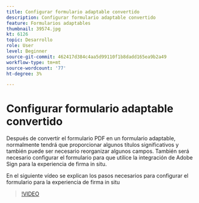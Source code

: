 ```yaml
---
title: Configurar formulario adaptable convertido
description: Configurar formulario adaptable convertido
feature: Formularios adaptables
thumbnail: 39574.jpg
kt: 6126
topic: Desarrollo
role: User
level: Beginner
source-git-commit: 462417d384c4aa5d99110f1b8dadd165ea9b2a49
workflow-type: tm+mt
source-wordcount: '77'
ht-degree: 3%

---
```


# Configurar formulario adaptable convertido

Después de convertir el formulario PDF en un formulario adaptable, normalmente tendrá que proporcionar algunos títulos significativos y también puede ser necesario reorganizar algunos campos. También será necesario configurar el formulario para que utilice la integración de Adobe Sign para la experiencia de firma in situ.

En el siguiente vídeo se explican los pasos necesarios para configurar el formulario para la experiencia de firma in situ

>[!VIDEO](https://video.tv.adobe.com/v/39574/?quality=9&learn=on)

